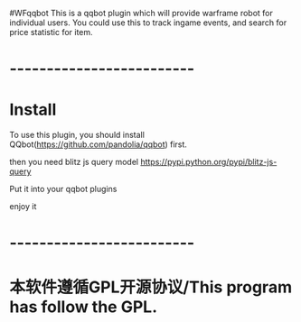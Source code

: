 #WFqqbot
This is a qqbot plugin which will provide warframe robot for individual users. 
You could use this to track ingame events, and search for price statistic for item.

# -------------------------
# Install

To use this plugin, you should install QQbot(https://github.com/pandolia/qqbot) first.

then you need blitz js query model https://pypi.python.org/pypi/blitz-js-query

Put it into your qqbot plugins

enjoy it 
# -------------------------



# 本软件遵循GPL开源协议/This program has follow the GPL.

